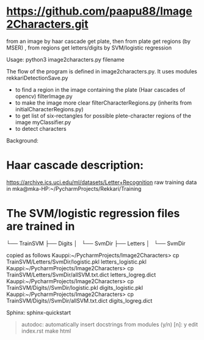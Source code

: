 # https://github.com/paapu88/Image2Characters.git
from an image by haar cascade get plate,
then from plate get regions (by MSER) ,
from regions get letters/digits by SVM/logistic regression

Usage:
     python3 image2characters.py filename


The flow of the program is defined in image2characters.py.
It uses modules
rekkariDetectionSave.py
- to find a region in the image containing the plate (Haar cascades of opencv)
filterImage.py
- to make the image more clear
filterCharacterRegions.py (inherits from initialCharacterRegions.py)
- to get list of six-rectangles for possible plete-character regions of the image
myClassifier.py
- to detect characters



Background:
# Haar cascade description:
https://archive.ics.uci.edu/ml/datasets/Letter+Recognition
raw training data in mka@mka-HP:~/PycharmProjects/Rekkari/Training

# The SVM/logistic regression files are trained in
└── TrainSVM
    ├── Digits
    │   └── SvmDir
    ├── Letters
    │   └── SvmDir

copied as follows
Kauppi:~/PycharmProjects/Image2Characters> cp TrainSVM/Letters/SvmDir/logistic.pkl letters_logistic.pkl
Kauppi:~/PycharmProjects/Image2Characters> cp TrainSVM/Letters/SvmDir/allSVM.txt.dict letters_logreg.dict
Kauppi:~/PycharmProjects/Image2Characters> cp TrainSVM/Digits//SvmDir/logistic.pkl digits_logistic.pkl
Kauppi:~/PycharmProjects/Image2Characters> cp TrainSVM/Digits//SvmDir/allSVM.txt.dict  digits_logreg.dict

Sphinx:
sphinx-quickstart
> autodoc: automatically insert docstrings from modules (y/n) [n]: y
edit index.rst
make html